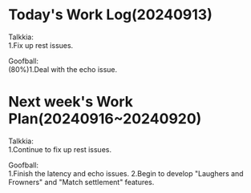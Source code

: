 # Today's Work Log(20240913)
Talkkia:\
1.Fix up rest issues.

Goofball:\
(80%)1.Deal with the echo issue.
# Next week's Work Plan(20240916~20240920)
Talkkia:\
1.Continue to fix up rest issues.

Goofball:\
1.Finish the latency and echo issues.
2.Begin to develop "Laughers and Frowners" and "Match settlement" features.